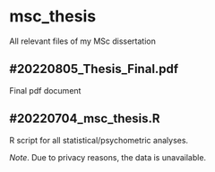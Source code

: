 # msc_thesis
All relevant files of my MSc dissertation

## #20220805_Thesis_Final.pdf 
Final pdf document

## #20220704_msc_thesis.R 
R script for all statistical/psychometric analyses.

_Note_. Due to privacy reasons, the data is unavailable.
